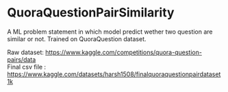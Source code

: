 # QuoraQuestionPairSimilarity
A ML problem statement in which model predict wether two question are similar or not. Trained on QuoraQuestion dataset.

Raw dataset: https://www.kaggle.com/competitions/quora-question-pairs/data <br>
Final csv file : https://www.kaggle.com/datasets/harsh1508/finalquoraquestionpairdataset1k

